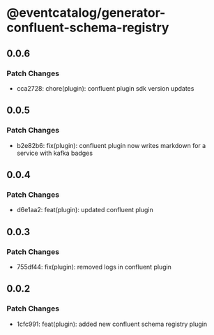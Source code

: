 # @eventcatalog/generator-confluent-schema-registry

## 0.0.6

### Patch Changes

- cca2728: chore(plugin): confluent plugin sdk version updates

## 0.0.5

### Patch Changes

- b2e82b6: fix(plugin): confluent plugin now writes markdown for a service with kafka badges

## 0.0.4

### Patch Changes

- d6e1aa2: feat(plugin): updated confluent plugin

## 0.0.3

### Patch Changes

- 755df44: fix(plugin): removed logs in confluent plugin

## 0.0.2

### Patch Changes

- 1cfc991: feat(plugin): added new confluent schema registry plugin
